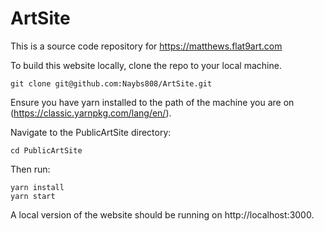 # ArtSite
This is a source code repository for https://matthews.flat9art.com

To build this website locally, clone the repo to your local machine.

    git clone git@github.com:Naybs808/ArtSite.git

Ensure you have yarn installed to the path of the machine you are on (https://classic.yarnpkg.com/lang/en/).

Navigate to the PublicArtSite directory:

    cd PublicArtSite

Then run:

    yarn install
    yarn start

A local version of the website should be running on http://localhost:3000.
